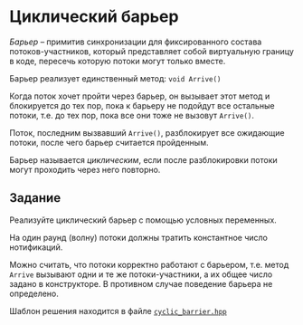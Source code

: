 # Циклический барьер

*Барьер* – примитив синхронизации для фиксированного состава потоков-участников, который представляет собой виртуальную границу в коде, пересечь которую потоки могут только вместе.

Барьер реализует единственный метод: `void Arrive()`

Когда поток хочет пройти через барьер, он вызывает этот метод и блокируется до тех пор, пока к барьеру не подойдут все остальные потоки, т.е. до тех пор, пока все они тоже не вызовут `Arrive()`.

Поток, последним вызвавший `Arrive()`, разблокирует все ожидающие потоки, после чего барьер считается пройденным.

Барьер называется *циклическим*, если после разблокировки потоки могут проходить через него повторно.

## Задание

Реализуйте циклический барьер с помощью условных переменных.

На один раунд (волну) потоки должны тратить константное число нотификаций.

Можно считать, что потоки корректно работают с барьером, т.е. метод `Arrive` вызывают одни и те же потоки-участники, а их общее число задано в конструкторе. В противном случае поведение барьера не определено.

Шаблон решения находится в файле [`cyclic_barrier.hpp`](cyclic_barrier.hpp)
